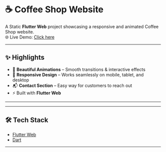 # ☕ Coffee Shop Website

A Static **Flutter Web** project showcasing a responsive and animated Coffee Shop website.  
🌐 Live Demo: [Click here](https://coffee-shop-6fbd7.web.app/#/)

---

## ✨ Highlights
- 🎨 **Beautiful Animations** – Smooth transitions & interactive effects
- 📱 **Responsive Design** – Works seamlessly on mobile, tablet, and desktop
- 📬 **Contact Section** – Easy way for customers to reach out
- ⚡ Built with **Flutter Web**

---

---

## 🛠️ Tech Stack
- [Flutter Web](https://flutter.dev/web)
- [Dart](https://dart.dev/)

---


